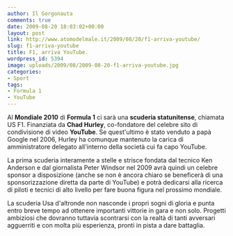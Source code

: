 ```yaml
---
author: Il Gorgonauta
comments: true
date: 2009-08-20 18:03:02+00:00
layout: post
link: http://www.atomodelmale.it/2009/08/20/f1-arriva-youtube/
slug: f1-arriva-youtube
title: F1, arriva YouTube.
wordpress_id: 5394
image: uploads/2009/08/2009-08-20-f1-arriva-youtube.jpg
categories:
- Sport
tags:
- Formula 1
- YouTube
---
```


Al **Mondiale 2010** di **Formula 1** ci sarà una **scuderia statunitense**, chiamata US F1. Finanziata da **Chad Hurley**, co-fondatore del celebre sito di condivisione di video **YouTube**. Se quest'ultimo è stato venduto a papà Google nel 2006, Hurley ha comunque mantenuto la carica di amministratore delegato all'interno della società cui fa capo YouTube.

La prima scuderia interamente a stelle e strisce fondata dal tecnico Ken Anderson e dal giornalista Peter Windsor nel 2009 avrà quindi un celebre sponsor a disposizione (anche se non è ancora chiaro se beneficerà di una sponsorizzazione diretta da parte di YouTube) e potrà dedicarsi alla ricerca di piloti e tecnici di alto livello per fare buona figura nel prossimo mondiale.

La scuderia Usa d'altronde non nasconde i propri sogni di gloria e punta entro breve tempo ad ottenere importanti vittorie in gara e non solo. Progetti ambiziosi che dovranno tuttavia scontrarsi con la realtà di tanti avversari agguerriti e con molta più esperienza, pronti in pista a dare battaglia.
